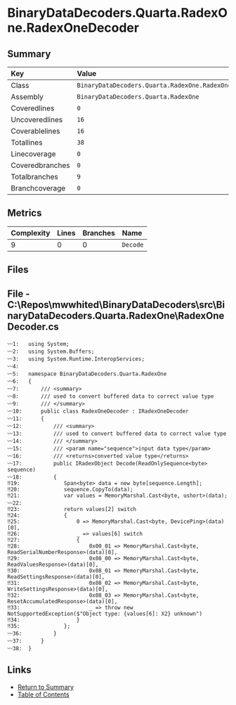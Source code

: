 ﻿# BinaryDataDecoders.Quarta.RadexOne.RadexOneDecoder

## Summary

| Key             | Value                                                |
| :-------------- | :--------------------------------------------------- |
| Class           | `BinaryDataDecoders.Quarta.RadexOne.RadexOneDecoder` |
| Assembly        | `BinaryDataDecoders.Quarta.RadexOne`                 |
| Coveredlines    | `0`                                                  |
| Uncoveredlines  | `16`                                                 |
| Coverablelines  | `16`                                                 |
| Totallines      | `38`                                                 |
| Linecoverage    | `0`                                                  |
| Coveredbranches | `0`                                                  |
| Totalbranches   | `9`                                                  |
| Branchcoverage  | `0`                                                  |

## Metrics

| Complexity | Lines | Branches | Name     |
| :--------- | :---- | :------- | :------- |
| 9          | 0     | 0        | `Decode` |

## Files

## File - C:\Repos\mwwhited\BinaryDataDecoders\src\BinaryDataDecoders.Quarta.RadexOne\RadexOneDecoder.cs

```CSharp
〰1:   using System;
〰2:   using System.Buffers;
〰3:   using System.Runtime.InteropServices;
〰4:   
〰5:   namespace BinaryDataDecoders.Quarta.RadexOne
〰6:   {
〰7:       /// <summary>
〰8:       /// used to convert buffered data to correct value type
〰9:       /// </summary>
〰10:      public class RadexOneDecoder : IRadexOneDecoder
〰11:      {
〰12:          /// <summary>
〰13:          /// used to convert buffered data to correct value type
〰14:          /// </summary>
〰15:          /// <param name="sequence">input data type</param>
〰16:          /// <returns>converted value type</returns>
〰17:          public IRadexObject Decode(ReadOnlySequence<byte> sequence)
〰18:          {
‼19:              Span<byte> data = new byte[sequence.Length];
‼20:              sequence.CopyTo(data);
‼21:              var values = MemoryMarshal.Cast<byte, ushort>(data);
〰22:  
‼23:              return values[2] switch
‼24:              {
‼25:                  0 => MemoryMarshal.Cast<byte, DevicePing>(data)[0],
‼26:                  _ => values[6] switch
‼27:                  {
‼28:                      0x00_01 => MemoryMarshal.Cast<byte, ReadSerialNumberResponse>(data)[0],
‼29:                      0x08_00 => MemoryMarshal.Cast<byte, ReadValuesResponse>(data)[0],
‼30:                      0x08_01 => MemoryMarshal.Cast<byte, ReadSettingsResponse>(data)[0],
‼31:                      0x08_02 => MemoryMarshal.Cast<byte, WriteSettingsResponse>(data)[0],
‼32:                      0x08_03 => MemoryMarshal.Cast<byte, ResetAccumulatedResponse>(data)[0],
‼33:                      _ => throw new NotSupportedException($"Object type: {values[6]: X2} unknown")
‼34:                  }
‼35:              };
〰36:          }
〰37:      }
〰38:  }
```

## Links

* [Return to Summary](Summary.md)
* [Table of Contents](../TOC.md)

